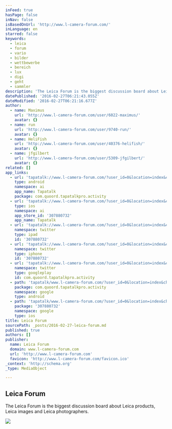 ```yaml
---
inFeed: true
hasPage: false
inNav: false
isBasedOnUrl: 'http://www.l-camera-forum.com/'
inLanguage: en
starred: false
keywords:
  - leica
  - forum
  - vario
  - bilder
  - wettbewerbe
  - bereich
  - lux
  - digi
  - geht
  - sammler
description: 'The Leica Forum is the biggest discussion board about Leica products, Leica images and Leica photographers.'
datePublished: '2016-02-27T06:21:43.055Z'
dateModified: '2016-02-27T06:21:16.677Z'
author:
  - name: Maximus
    url: 'http://www.l-camera-forum.com/user/6022-maximus/'
    avatar: {}
  - name: run
    url: 'http://www.l-camera-forum.com/user/9740-run/'
    avatar: {}
  - name: HeliFish
    url: 'http://www.l-camera-forum.com/user/40376-helifish/'
    avatar: {}
  - name: jfgilbert
    url: 'http://www.l-camera-forum.com/user/5309-jfgilbert/'
    avatar: {}
related: []
app_links:
  - url: 'tapatalk://www.l-camera-forum.com/?user_id=0&location=index&channel=facebook-indexing'
    type: android
    namespace: ai
    app_name: Tapatalk
    package: com.quoord.tapatalkpro.activity
  - url: 'tapatalk://www.l-camera-forum.com/?user_id=0&location=index&channel=facebook-indexing'
    type: ios
    namespace: ai
    app_store_id: '307880732'
    app_name: Tapatalk
  - url: 'tapatalk://www.l-camera-forum.com/?user_id=0&location=index&channel=twitter-indexing'
    namespace: twitter
    type: ipad
    id: '307880732'
  - url: 'tapatalk://www.l-camera-forum.com/?user_id=0&location=index&channel=twitter-indexing'
    namespace: twitter
    type: iphone
    id: '307880732'
  - url: 'tapatalk://www.l-camera-forum.com/?user_id=0&location=index&channel=twitter-indexing'
    namespace: twitter
    type: googleplay
    id: com.quoord.tapatalkpro.activity
  - path: 'tapatalk/www.l-camera-forum.com/?user_id=0&location=index&channel=google-indexing'
    package: com.quoord.tapatalkpro.activity
    namespace: google
    type: android
  - path: 'tapatalk/www.l-camera-forum.com/?user_id=0&location=index&channel=google-indexing'
    package: '307880732'
    namespace: google
    type: ios
title: Leica Forum
sourcePath: _posts/2016-02-27-leica-forum.md
published: true
authors: []
publisher:
  name: Leica Forum
  domain: www.l-camera-forum.com
  url: 'http://www.l-camera-forum.com'
  favicon: 'http://www.l-camera-forum.com/favicon.ico'
_context: 'http://schema.org'
_type: MediaObject

---
```

<article style=""><h1>Leica Forum</h1><p>The Leica Forum is the biggest discussion board about Leica products, Leica images and Leica photographers.</p><img src="https://s3-us-west-2.amazonaws.com/the-grid-img/p/694a6960bd49a1257b2f0737f4a0773ae257c8fd.png" /></article>